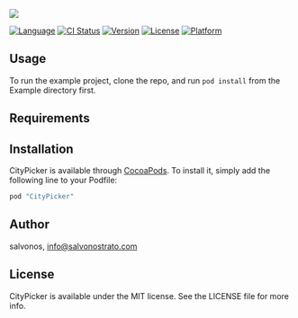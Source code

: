 ![](http://livectlab.com/git/head.png)

[![Language](https://img.shields.io/badge/Language-%20Swift%202.0%20-orange.svg)](http://cocoapods.org/pods/CityPicker)
[![CI Status](http://img.shields.io/travis/salvonos/CityPicker.svg?style=flat)](https://travis-ci.org/salvonos/CityPicker)
[![Version](https://img.shields.io/cocoapods/v/CityPicker.svg?style=flat)](http://cocoapods.org/pods/CityPicker)
[![License](https://img.shields.io/cocoapods/l/CityPicker.svg?style=flat)](http://cocoapods.org/pods/CityPicker)
[![Platform](https://img.shields.io/cocoapods/p/CityPicker.svg?style=flat)](http://cocoapods.org/pods/CityPicker)

## Usage

To run the example project, clone the repo, and run `pod install` from the Example directory first.

## Requirements

## Installation

CityPicker is available through [CocoaPods](http://cocoapods.org). To install
it, simply add the following line to your Podfile:

```ruby
pod "CityPicker"
```

## Author

salvonos, info@salvonostrato.com

## License

CityPicker is available under the MIT license. See the LICENSE file for more info.

